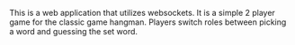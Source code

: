 This is a web application that utilizes websockets.  It is a simple 2 player game for the classic game hangman.  Players switch roles between picking a word and guessing the set word.
